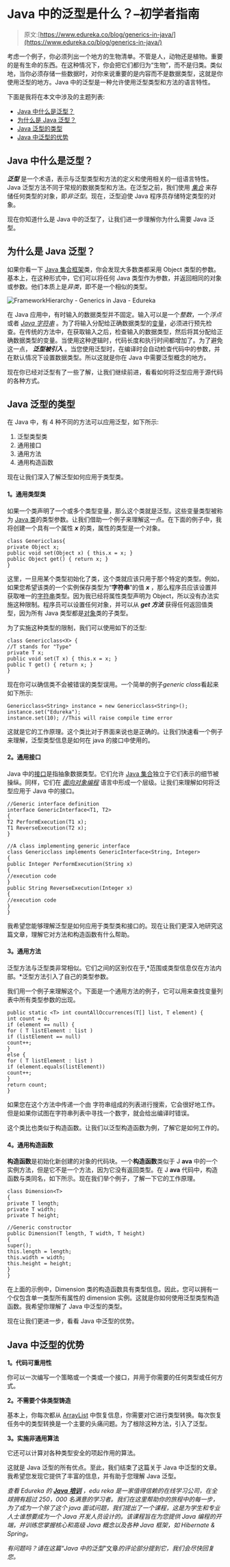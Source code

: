 # Java 中的泛型是什么？–初学者指南

> 原文:[https://www.edureka.co/blog/generics-in-java/](https://www.edureka.co/blog/generics-in-java/)

考虑一个例子，你必须列出一个地方的生物清单。不管是人，动物还是植物。重要的是有生命的东西。在这种情况下，你会把它们都归为“生物”，而不是归类。类似地，当你必须存储一些数据时，对你来说重要的是内容而不是数据类型，这就是你使用泛型的地方。Java 中的泛型是一种允许使用泛型类型和方法的语言特性。

下面是我将在本文中涉及的主题列表:

*   [Java 中什么是泛型？](#WhatisJavaGenerics?)
*   [为什么是 Java 泛型？](#WhyJavaGenerics?)
*   [Java 泛型的类型](#TypesofJavaGenerics)
*   [Java 中泛型的优势](#AdvantagesofJavaGenerics)

## **Java 中什么是泛型？**

***泛型*** 是一个术语，表示与泛型类型和方法的定义和使用相关的一组语言特性。Java 泛型方法不同于常规的数据类型和方法。在泛型之前，我们使用 [*集合*](https://www.edureka.co/blog/java-collections/) 来存储任何类型的对象，即*非泛型*。现在，泛型迫使 Java 程序员存储特定类型的对象。

现在你知道什么是 Java 中的泛型了，让我们进一步理解你为什么需要 Java 泛型。

## **为什么是 Java 泛型？**

如果你看一下 [Java 集合框架](https://www.edureka.co/blog/java-collections/)类，你会发现大多数类都采用 Object 类型的参数。基本上，在这种形式中，它们可以将任何 Java 类型作为参数，并返回相同的对象或参数。他们本质上是*异类*，即不是一个相似的类型。

![FrameworkHierarchy - Generics in Java - Edureka](../Images/c99f5f18969dc58bf69c593b1fbff596.png)

在 Java 应用中，有时输入的数据类型并不固定。输入可以是一个*整数*，一个*浮点*或者 *[Java 字符串](https://www.edureka.co/blog/java-string/)* 。为了将输入分配给正确数据类型的[变量](https://www.edureka.co/blog/java-tutorial/)，必须进行预先检查。在传统的方法中，在获取输入之后，检查输入的数据类型，然后将其分配给正确数据类型的变量。当使用这种逻辑时，代码长度和执行时间都增加了。为了避免这一点， ***泛型被引入*** 。当您使用泛型时，在编译时会自动检查代码中的参数，并在默认情况下设置数据类型。所以这就是你在 Java 中需要泛型概念的地方。

现在你已经对泛型有了一些了解，让我们继续前进，看看如何将泛型应用于源代码 的各种方式。

## **Java 泛型的类型**

在 Java 中，有 4 种不同的方法可以应用泛型，如下所示:

1.  泛型类型类
2.  通用接口
3.  通用方法
4.  通用构造函数

现在让我们深入了解泛型如何应用于类型类。

#### **1。通用类型类**

如果一个类声明了一个或多个类型变量，那么这个类就是泛型。这些变量类型被称为 [Java 类](https://www.edureka.co/blog/java-tutorial/#obj)的类型参数。让我们借助一个例子来理解这一点。在下面的例子中，我将创建一个具有一个属性 ***x*** 的类，属性的类型是一个对象。

```
class Genericclass{
private Object x;
public void set(Object x) { this.x = x; }
public Object get() { return x; }
}
```

这里，一旦用某个类型初始化了类，这个类就应该只用于那个特定的类型。例如，如果您希望该类的一个实例保存类型为“**字符串**”的值 ***x*** ，那么程序员应该设置并获取唯一的[字符串](https://www.edureka.co/blog/java-string/)类型。因为我已经将属性类型声明为 Object，所以没有办法实施这种限制。程序员可以设置任何对象，并可以从 ***get 方法*** 获得任何返回值类型，因为所有 Java 类型都是[对象](https://www.edureka.co/blog/java-tutorial/#obj)类的子类型。

为了实施这种类型的限制，我们可以使用如下的泛型:

```
class Genericclass<X> {
//T stands for "Type"
private T x;
public void set(T x) { this.x = x; }
public T get() { return x; }
}
```

现在你可以确信类不会被错误的类型误用。一个简单的例子*generic class*看起来如下所示:

```
Genericclass<String> instance = new Genericclass<String>();
instance.set("Edureka");
instance.set(10); //This will raise compile time error
```

这就是它的工作原理。这个类比对于界面来说也是正确的。让我们快速看一个例子来理解，泛型类型信息是如何在 java 的接口中使用的。

#### **2。通用接口**

Java 中的[接口](https://www.edureka.co/blog/java-collections/#interface)是指抽象数据类型。它们允许 [Java 集合](https://www.edureka.co/blog/java-collections/)独立于它们表示的细节被操纵。同样，它们在 [*面向对象编程*](https://www.edureka.co/blog/object-oriented-programming/) 语言中形成一个层级。让我们来理解如何将泛型应用于 Java 中的接口。

```
//Generic interface definition
interface GenericInterface<T1, T2>
{
T2 PerformExecution(T1 x);
T1 ReverseExecution(T2 x);
}

//A class implementing generic interface
class Genericclass implements GenericInterface<String, Integer>
{
public Integer PerformExecution(String x)
{
//execution code
}
public String ReverseExecution(Integer x)
{
//execution code
}
}
```

我希望您能够理解泛型是如何应用于类型类和接口的。现在让我们更深入地研究这篇文章，理解它对方法和构造函数有什么帮助。

#### **3。通用方法**

泛型方法与泛型类非常相似。它们之间的区别仅在于,*范围或类型信息仅在方法内部。*泛型方法引入了自己的类型参数。

我们用一个例子来理解这个。下面是一个通用方法的例子，它可以用来查找变量列表中所有类型参数的出现。

```
public static <T> int countAllOccurrences(T[] list, T element) {
int count = 0;
if (element == null) {
for ( T listElement : list )
if (listElement == null)
count++;
}
else {
for ( T listElement : list )
if (element.equals(listElement))
count++;
}
return count;
}
```

如果您在这个方法中传递一个由  字符串组成的列表进行搜索，它会很好地工作。但是如果你试图在字符串列表中寻找一个数字，就会给出编译时错误。

这个类比也类似于构造函数。让我们以泛型构造函数为例，了解它是如何工作的。

#### **4。通用构造函数**

**构造函数**是初始化新创建的对象的代码块。一个**构造函数**类似于 J **ava** 中的一个实例方法，但是它不是一个方法，因为它没有返回类型。在 J **ava** 代码中，构造函数与类同名，如下所示。现在我们举个例子，了解一下它的工作原理。

```
class Dimension<T>
{
private T length;
private T width;
private T height;

//Generic constructor
public Dimension(T length, T width, T height)
{
super();
this.length = length;
this.width = width;
this.height = height;
}
}
```

在上面的示例中，Dimension 类的构造函数具有类型信息。因此，您可以拥有一个仅包含单一类型所有属性的 dimension 实例。这就是你如何使用泛型类型构造函数。我希望你理解了 Java 中泛型的类型。

现在让我们更进一步，看看 Java 中泛型的优势。

## **Java 中泛型的优势**

**1。代码可重用性**

你可以一次编写一个策略或一个类或一个接口，并用于你需要的任何类型或任何方式。

**2。不需要个体类型铸造**

基本上，你每次都从 [ArrayList](https://www.edureka.co/blog/java-arraylist/) 中恢复信息，你需要对它进行类型转换。每次恢复任务中的类型转换是一个主要的头痛问题。为了根除这种方法，引入了泛型。

**3。实施非通用算法**

它还可以计算对各种类型安全的项起作用的算法。

这就是 Java 泛型的所有优点。至此，我们结束了这篇关于 Java 中泛型的文章。我希望您发现它提供了丰富的信息，并有助于您理解 Java 泛型。

*查看 Edureka 的 **[Java 培训](https://www.edureka.co/java-j2ee-soa-training)** ，edu reka 是一家值得信赖的在线学习公司，在全球拥有超过 250，000 名满意的学习者。我们在这里帮助你的旅程中的每一步，为了成为一个除了这个 java 面试问题，我们提出了一个课程，这是为学生和专业人士谁想要成为一个 Java 开发人员设计的。该课程旨在为您提供 Java 编程的开端，并训练您掌握核心和高级 Java 概念以及各种 Java 框架，如 Hibernate & Spring。*

*有问题吗？请在这篇“Java 中的泛型*”文章*的评论部分提到它，我们会尽快回复您。*
